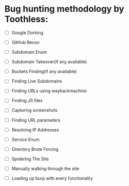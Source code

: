 # Bug hunting methodology by Toothless:

- [ ] Google Dorking
- [ ] GitHub Recon

- [ ] Subdomain Enum
- [ ] Subdomain Takeover(If any available)
- [ ] Buckets Finding(If any available)
- [ ] Finding Live Subdomains

- [ ] Finding URLs using waybackmachine
- [ ] Finding JS files
- [ ] Capturing screenshots
- [ ] Finding URL parameters
- [ ] Resolving IP Addresses
- [ ] Service Enum

- [ ] Directory Brute Forcing
- [ ] Spidering The Site
- [ ] Manually walking through the site
- [ ] Loading up burp with every functionality
